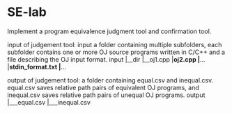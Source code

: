 # SE-lab
Implement a program equivalence judgment tool and confirmation tool.

input of judgement tool: input a folder containing multiple subfolders, each subfolder contains one or more OJ source programs written in C/C++ and a file describing the OJ input format.
input
  |__dir
      |__oj1.cpp
      |__oj2.cpp
      |__...
      |__stdin_format.txt
  |__...
  
 
output of judgement tool: a folder containing equal.csv and inequal.csv. equal.csv saves relative path pairs of equivalent OJ programs, and inequal.csv saves relative path pairs of unequal OJ programs.
output
  |___equal.csv
  |___inequal.csv
 

